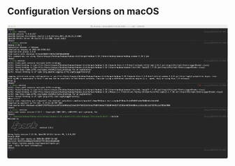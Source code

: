 ## Configuration Versions on macOS

<p align="center">
  <img src='BigData-Versions-macOS.png'>
</p>
    
